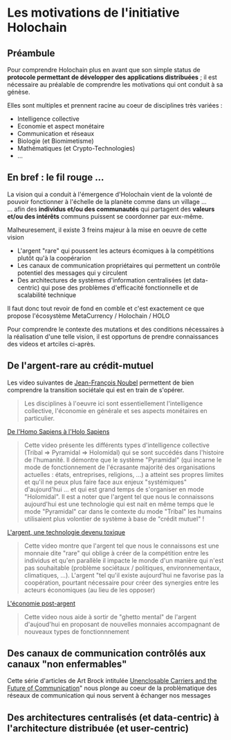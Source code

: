 # Les motivations de l'initiative Holochain

## Préambule
Pour comprendre Holochain plus en avant que son simple status de __protocole permettant de développer des applications distribuées__ ; il est nécessaire au préalable de comprendre les motivations qui ont conduit à sa génèse.

Elles sont multiples et prennent racine au coeur de disciplines très variées : 
* Intelligence collective
* Economie et aspect monétaire
* Communication et réseaux
* Biologie (et Biomimetisme)
* Mathématiques (et Crypto-Technologies)
* ...


## En bref : le fil rouge ...
La vision qui a conduit à l'émergence d'Holochain vient de la volonté de pouvoir fonctionner à l'échelle de la planète comme dans un village ...    
... afin des __individus et/ou des communautés__ qui partagent des __valeurs et/ou des intérêts__ communs puissent se coordonner par eux-même.

Malheuresement, il existe 3 freins majeur à la mise en oeuvre de cette vision 
* L'argent "rare" qui poussent les acteurs écomiques à la compétitions plutôt qu'à la coopérarion
* Les canaux de communication propriétaires qui permettent un contrôle potentiel des messages qui y circulent
* Des architectures de systèmes d'information centralisées (et data-centric) qui pose des problèmes d'efficacité fonctionnelle et de scalabilité technique

Il faut donc tout revoir de fond en comble et c'est exactement ce que propose l'écosystème MetaCurrency / Holochain / HOLO

Pour comprendre le contexte des mutations et des conditions nécessaires à la réalisation d'une telle vision, il est opportuns de prendre connaissances des videos et artciles ci-après.

## De l'argent-rare au crédit-mutuel

Les video suivantes de <a href="https://noubel.com/">Jean-François Noubel</a> permettent de bien comprendre la transition sociétale qui est en train de s'opérer.
> Les disciplines à l'oeuvre ici sont essentiellement l'intelligence collective, l'économie en générale et ses aspects monétaires en particulier.


<a href="https://www.youtube.com/watch?v=un5PJkTGCoY">De l'Homo Sapiens à l'Holo Sapiens</a>
> Cette video présente les différents types d'intelligence collective (Tribal => Pyramidal => Holomidal) qui se sont succédés dans l'histoire de l'humanité. Il démontre que le système "Pyramidal" (qui incarne le mode de fonctionnement de l'écrasante majorité des organisations actuelles : états, entreprises, religions, ...) a atteint ses propres limites et qu'il ne peux plus faire face aux enjeux "systémiques" d'aujourd'hui ... et qui est grand temps de s'organiser en mode "Holomidal". 
> Il est a noter que l'argent tel que nous le connaissons aujourd'hui est une technologie qui est nait en même temps que le mode "Pyramidal" car dans le contexte du mode "Tribal" les humains utilisaient plus volontier de système à base de "crédit mutuel" !

<a href="https://www.youtube.com/watch?v=6T2xgUCp9W0">L'argent, une technologie devenu toxique</a>
> Cette video montre que l'argent tel que nous le connaissons est une monnaie dite "rare" qui oblige à créer de la compétition entre les individus et qu'en parallèle il impacte le monde d'un manière qui n'est pas souhaitable (problème sociétaux / politiques, environnementaux, climatiques, ...).
> L'argent "tel qu'il existe aujourd'hui ne favorise pas la coopération, pourtant nécessaire pour créer des synergies entre les acteurs économiques (au lieu de les opposer)

<a href="https://www.youtube.com/watch?v=ihyrvBADlkI&list=PLMgJ9UQjGoTHDZp_PyOmALCy_hKpWWiql">L'économie post-argent</a> 
> Cette video nous aide à sortir de "ghetto mental" de l'argent d'aujoud'hui en proposant de nouvelles monnaies accompagnant de nouveaux types de fonctionnnement


## Des canaux de communication contrôlés aux canaux "non enfermables"
Cette série d'articles de Art Brock intitulée <a href="https://medium.com/holochain/unenclosable-carriers-and-the-future-of-communication-4ac6045ac894">Unenclosable Carriers and the Future of Communication</a>" nous plonge au coeur de la problèmatique des réseaux de communication qui nous servent à échanger nos messages

## Des architectures centralisés (et data-centric) à l'architecture distribuée (et user-centric)

